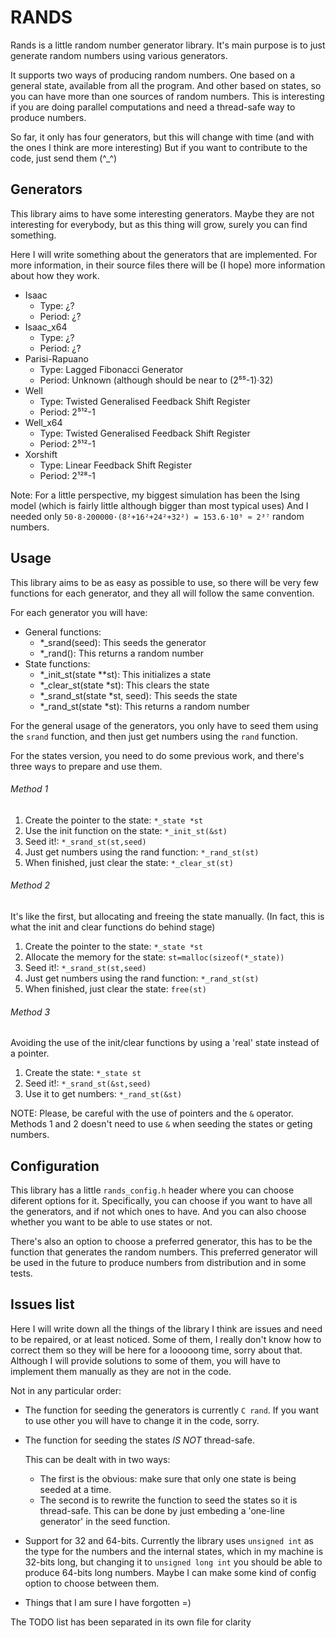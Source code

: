 # RANDS

Rands is a little random number generator library. It's main
purpose is to just generate random numbers using various
generators.

It supports two ways of producing random numbers. One based
on a general state, available from all the program. And other
based on states, so you can have more than one sources of
random numbers. This is interesting if you are doing parallel
computations and need a thread-safe way to produce numbers.

So far, it only has four generators, but this will change with
time (and with the ones I think are more interesting) But
if you want to contribute to the code, just send them (^\_^)

## Generators

This library aims to have some interesting generators. Maybe
they are not interesting for everybody, but as this thing will
grow, surely you can find something.

Here I will write something about the generators that are
implemented. For more information, in their source files
there will be (I hope) more information about how they work.

* Isaac
    * Type: ¿?
    * Period: ¿?
* Isaac\_x64
    * Type: ¿?
    * Period: ¿?
* Parisi-Rapuano
    * Type: Lagged Fibonacci Generator
    * Period: Unknown (although should be near to (2⁵⁵-1)·32)
* Well
    * Type: Twisted Generalised Feedback Shift Register
    * Period: 2⁵¹²-1
* Well\_x64
    * Type: Twisted Generalised Feedback Shift Register
    * Period: 2⁵¹²-1
* Xorshift
    * Type: Linear Feedback Shift Register
    * Period: 2¹²⁸-1

Note: For a little perspective, my biggest simulation has been
the Ising model (which is fairly little although bigger than
most typical uses) And I needed only
`50·8·200000·(8²+16²+24²+32²) = 153.6·10⁹ ≈ 2³⁷` random numbers.

## Usage

This library aims to be as easy as possible to use, so there
will be very few functions for each generator, and they all
will follow the same convention.

For each generator you will have:

* General functions:
    * \*\_srand(seed): This seeds the generator
    * \*\_rand():      This returns a random number
* State functions:
    * \*\_init\_st(state \*\*st):      This initializes a state
    * \*\_clear\_st(state \*st):       This clears the state
    * \*\_srand\_st(state \*st, seed): This seeds the state
    * \*\_rand\_st(state \*st):        This returns a random number

For the general usage of the generators, you only have to
seed them using the `srand` function, and then just
get numbers using the `rand` function.

For the states version, you need to do some previous work, and
there's three ways to prepare and use them.

###### Method 1
1. Create the pointer to the state:          `*_state *st`
2. Use the init function on the state:       `*_init_st(&st)`
3. Seed it!:                                 `*_srand_st(st,seed)`
4. Just get numbers using the rand function: `*_rand_st(st)`
5. When finished, just clear the state:      `*_clear_st(st)`

###### Method 2
It's like the first, but allocating and freeing the state
manually. (In fact, this is what the init and clear functions do
behind stage)

1. Create the pointer to the state:          `*_state *st`
2. Allocate the memory for the state:        `st=malloc(sizeof(*_state))`
3. Seed it!:                                 `*_srand_st(st,seed)`
4. Just get numbers using the rand function: `*_rand_st(st)`
5. When finished, just clear the state:      `free(st)`

###### Method 3
Avoiding the use of the init/clear functions by using
a 'real' state instead of a pointer.

1. Create the state:                         `*_state st`
2. Seed it!:                                 `*_srand_st(&st,seed)`
3. Use it to get numbers:                    `*_rand_st(&st)`

NOTE: Please, be careful with the use of pointers and the `&` operator.
Methods 1 and 2 doesn't need to use `&` when seeding the states or
geting numbers.

## Configuration
This library has a little `rands_config.h` header where you
can choose diferent options for it. Specifically, you can
choose if you want to have all the generators, and if not
which ones to have. And you can also choose whether you
want to be able to use states or not.

There's also an option to choose a preferred generator, this has to be
the function that generates the random numbers. This preferred generator
will be used in the future to produce numbers from distribution
and in some tests.

## Issues list
Here I will write down all the things of the library I think
are issues and need to be repaired, or at least noticed.
Some of them, I really don't know how to correct them so they
will be here for a looooong time, sorry about that. Although 
I will provide solutions to some of them, you will have to
implement them manually as they are not in the code.

Not in any particular order:

* The function for seeding the generators is currently
  `C rand`. If you want to use other you will have to change
  it in the code, sorry.
* The function for seeding the states *IS NOT* thread-safe.
  
  This can be dealt with in two ways:
  * The first is the obvious: make sure that only one state
    is being seeded at a time.
  * The second is to rewrite the function to seed the states
    so it is thread-safe. This can be done by just embeding
    a 'one-line generator' in the seed function.
* Support for 32 and 64-bits. Currently the library uses
  `unsigned int` as the type for the numbers and the internal
  states, which in my machine is 32-bits long, but changing
  it to `unsigned long int` you should be able to produce
  64-bits long numbers. Maybe I can make some kind of config
  option to choose between them.
* Things that I am sure I have forgotten =)

The TODO list has been separated in its own file for clarity
